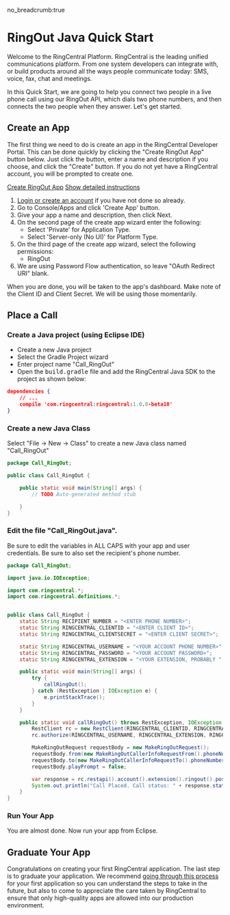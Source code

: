 no_breadcrumb:true

# RingOut Java Quick Start

Welcome to the RingCentral Platform. RingCentral is the leading unified communications platform. From one system developers can integrate with, or build products around all the ways people communicate today: SMS, voice, fax, chat and meetings.

In this Quick Start, we are going to help you connect two people in a live phone call using our RingOut API, which dials two phone numbers, and then connects the two people when they answer. Let's get started.

## Create an App

The first thing we need to do is create an app in the RingCentral Developer Portal. This can be done quickly by clicking the "Create RingOut App" button below. Just click the button, enter a name and description if you choose, and click the "Create" button. If you do not yet have a RingCentral account, you will be prompted to create one.

<a target="_new" href="https://developer.ringcentral.com/new-app?name=RingOut+Quick+Start+App&desc=A+simple+app+to+demo+placing+a+call+on+RingCentral&public=false&type=ServerOther&carriers=7710,7310,3420&permissions=RingOut&redirectUri=" class="btn btn-primary">Create RingOut App</a>
<a class="btn-link btn-collapse" data-toggle="collapse" href="#create-app-instructions" role="button" aria-expanded="false" aria-controls="create-app-instructions">Show detailed instructions</a>

<div class="collapse" id="create-app-instructions">
<ol>
<li><a href="https://developer.ringcentral.com/login.html#/">Login or create an account</a> if you have not done so already.</li>
<li>Go to Console/Apps and click 'Create App' button.</li>
<li>Give your app a name and description, then click Next.</li>
<li>On the second page of the create app wizard enter the following:
  <ul>
  <li>Select 'Private' for Application Type.</li>
  <li>Select 'Server-only (No UI)' for Platform Type.</li>
  </ul>
  </li>
<li>On the third page of the create app wizard, select the following permissions:
  <ul>
    <li>RingOut</li>
  </ul>
</li>
<li>We are using Password Flow authentication, so leave "OAuth Redirect URI" blank.</li>
</ol>
</div>

When you are done, you will be taken to the app's dashboard. Make note of the Client ID and Client Secret. We will be using those momentarily.

## Place a Call

### Create a Java project (using Eclipse IDE)

* Create a new Java project
* Select the Gradle Project wizard
* Enter project name "Call_RingOut"
* Open the <tt>build.gradle</tt> file and add the RingCentral Java SDK to the project as shown below:

```json hl_lines="3",linenums="1"
dependencies {
    // ...
    compile 'com.ringcentral:ringcentral:1.0.0-beta10'
}
```

### Create a new Java Class

Select "File -> New -> Class" to create a new Java class named "Call_RingOut"

```java
package Call_RingOut;

public class Call_RingOut {

	public static void main(String[] args) {
		// TODO Auto-generated method stub

	}
}
```

### Edit the file "Call_RingOut.java".

Be sure to edit the variables in ALL CAPS with your app and user credentials. Be sure to also set the recipient's phone number.

```java
package Call_RingOut;

import java.io.IOException;

import com.ringcentral.*;
import com.ringcentral.definitions.*;


public class Call_RingOut {
    static String RECIPIENT_NUMBER = "<ENTER PHONE NUMBER>";
    static String RINGCENTRAL_CLIENTID = "<ENTER CLIENT ID>";
    static String RINGCENTRAL_CLIENTSECRET = "<ENTER CLIENT SECRET>";

    static String RINGCENTRAL_USERNAME = "<YOUR ACCOUNT PHONE NUMBER>";
    static String RINGCENTRAL_PASSWORD = "<YOUR ACCOUNT PASSWORD>";
    static String RINGCENTRAL_EXTENSION = "<YOUR EXTENSION, PROBABLY ";

  	public static void main(String[] args) {
  		try {
  			callRingOut();
  		} catch (RestException | IOException e) {
  			e.printStackTrace();
  		}
  	}

  	public static void callRingOut() throws RestException, IOException {
        RestClient rc = new RestClient(RINGCENTRAL_CLIENTID, RINGCENTRAL_CLIENTSECRET, RINGCENTRAL_SERVER);
        rc.authorize(RINGCENTRAL_USERNAME, RINGCENTRAL_EXTENSION, RINGCENTRAL_PASSWORD);

        MakeRingOutRequest requestBody = new MakeRingOutRequest();
        requestBody.from(new MakeRingOutCallerInfoRequestFrom().phoneNumber(RINGCENTRAL_USERNAME));
        requestBody.to(new MakeRingOutCallerInfoRequestTo().phoneNumber(RECIPIENT_NUMBER));
        requestBody.playPrompt = false;

        var response = rc.restapi().account().extension().ringout().post(requestBody);
        System.out.println("Call Placed. Call status: " + response.status.callStatus);
    }
}
```

### Run Your App

You are almost done. Now run your app from Eclipse.

## Graduate Your App

Congratulations on creating your first RingCentral application. The last step is to graduate your application. We recommend [going through this process](../../../../basics/production) for your first application so you can understand the steps to take in the future, but also to come to appreciate the care taken by RingCentral to ensure that only high-quality apps are allowed into our production environment.
